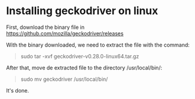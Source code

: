 # Installing geckodriver on linux

First, download the binary file in  https://github.com/mozilla/geckodriver/releases

With the binary downloaded, we need to extract the file with the command:
> sudo tar -xvf geckodriver-v0.28.0-linux64.tar.gz

After that, move de extracted file to the directory /usr/local/bin/:
> sudo mv geckodriver /usr/local/bin/

It's done.